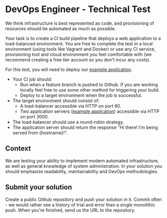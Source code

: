 # DevOps Engineer - Technical Test
We think infrastructure is best represented as code, and provisioning of resources should be automated as much as possible.

Your task is to create a CI build pipeline that deploys a web application to a load-balanced
environment. You are free to complete the test in a local environment (using tools like Vagrant and
Docker) or use any CI service, provisioning tool and cloud environment you feel comfortable with (we
recommend creating a free tier account so you don't incur any costs).

For this test, you will need to deploy our [example application](https://github.com/buildit/devops-test-webapp).

* Your CI job should:
  * Run when a feature branch is pushed to Github. If you are working locally feel free to use some other method for triggering your build.
  * Deploy to a target environment when the job is successful.
* The target environment should consist of:
  * A load-balancer accessible via HTTP on port 80.
  * Two application servers ([example application](https://github.com/buildit/devops-test-webapp)) accessible via HTTP on port 3000.
* The load-balancer should use a round-robin strategy.
* The application server should return the response "Hi there! I'm being served from {hostname}!".

## Context
We are testing your ability to implement modern automated infrastructure, as well as general knowledge of system administration. In your solution you should emphasize readability, maintainability and DevOps methodologies.

## Submit your solution
Create a public Github repository and push your solution in it. Commit often - we would rather see a history of trial and error than a single monolithic push. When you're finished, send us the URL to the repository.


